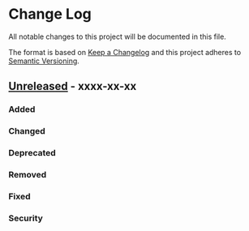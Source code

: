 # Change Log
All notable changes to this project will be documented in this file.

The format is based on [Keep a Changelog](http://keepachangelog.com/)
and this project adheres to [Semantic Versioning](http://semver.org/).

## [Unreleased](#unreleased) - xxxx-xx-xx
### Added
### Changed
### Deprecated
### Removed
### Fixed
### Security
